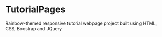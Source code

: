 # TutorialPages
Rainbow-themed responsive tutorial webpage project built using HTML, CSS, Boostrap and JQuery
